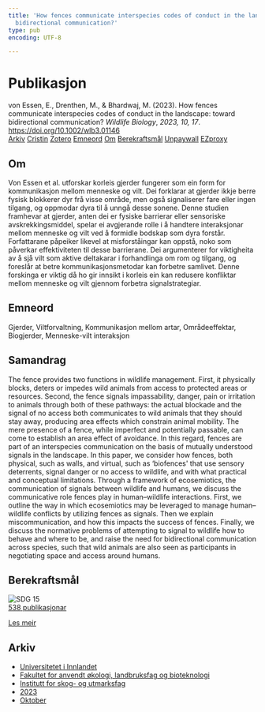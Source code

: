 ```yaml
---
title: 'How fences communicate interspecies codes of conduct in the landscape: toward
  bidirectional communication?'
type: pub
encoding: UTF-8

---
```

<h1>Publikasjon</h1>
<article id="csl-bib-container-UPRL8DJZ" class="csl-bib-container">
  <div class="csl-bib-body"> <div class="csl-entry">von Essen, E., Drenthen, M., &#38; Bhardwaj, M. (2023). How fences communicate interspecies codes of conduct in the landscape: toward bidirectional communication? <i>Wildlife Biology</i>, <i>2023, 10, 17</i>. <a href="https://doi.org/10.1002/wlb3.01146">https://doi.org/10.1002/wlb3.01146</a></div> </div>
  <div class="csl-bib-buttons">
    <a href="#taxonomy-article-UPRL8DJZ" alt="archive" class="csl-bib-button">Arkiv</a>
    <a href="https://app.cristin.no/results/show.jsf?id=2190588" alt="Cristin" class="csl-bib-button">Cristin</a>
    <a href="http://zotero.org/groups/5881554/items/UPRL8DJZ" alt="Zotero" class="csl-bib-button">Zotero</a>
    <a href="#keywords-article-UPRL8DJZ" alt="keywords" class="csl-bib-button">Emneord</a>
    <a href="#about-article-UPRL8DJZ" alt="about_pub" class="csl-bib-button">Om</a>
    <a href="#sdg-article-UPRL8DJZ" alt="sdg" class="csl-bib-button">Berekraftsmål</a>
    <a href="https://onlinelibrary.wiley.com/doi/pdfdirect/10.1002/wlb3.01146" alt="Unpaywall" class="csl-bib-button">Unpaywall</a>
    <a href="https://onlinelibrary.wiley.com/doi/pdfdirect/10.1002/wlb3.01146" alt="EZproxy" class="csl-bib-button">EZproxy</a>
  </div>
  <div id="csl-bib-meta-container-UPRL8DJZ"></div>
</article>
<div id="csl-bib-meta-UPRL8DJZ" class="csl-bib-meta">
  <article id="about-article-UPRL8DJZ" class="about_pub-article">
    <h1>Om</h1>
    Von Essen et al. utforskar korleis gjerder fungerer som ein form for kommunikasjon mellom menneske og vilt. Dei forklarar at gjerder ikkje berre fysisk blokkerer dyr frå visse område, men også signaliserer fare eller ingen tilgang, og oppmodar dyra til å unngå desse sonene. Denne studien framhevar at gjerder, anten dei er fysiske barrierar eller sensoriske avskrekkingsmiddel, spelar ei avgjerande rolle i å handtere interaksjonar mellom menneske og vilt ved å formidle bodskap som dyra forstår. Forfattarane påpeiker likevel at misforståingar kan oppstå, noko som påverkar effektiviteten til desse barrierane. Dei argumenterer for viktigheita av å sjå vilt som aktive deltakarar i forhandlinga om rom og tilgang, og foreslår at betre kommunikasjonsmetodar kan forbetre samlivet. Denne forskinga er viktig då ho gir innsikt i korleis ein kan redusere konfliktar mellom menneske og vilt gjennom forbetra signalstrategiar.
  </article>
  <article id="keywords-article-UPRL8DJZ" class="keywords-article">
    <h1>Emneord</h1>
    Gjerder, Viltforvaltning, Kommunikasjon mellom artar, Områdeeffektar, Biogjerder, Menneske-vilt interaksjon
  </article>
  <article id="abstract-article-UPRL8DJZ" class="abstract-article">
    <h1>Samandrag</h1>
    The fence provides two functions in wildlife management. First, it physically blocks, deters or impedes wild animals from access to protected areas or resources. Second, the fence signals impassability, danger, pain or irritation to animals through both of these pathways: the actual blockade and the signal of no access both communicates to wild animals that they should stay away, producing area effects which constrain animal mobility. The mere presence of a fence, while imperfect and potentially passable, can come to establish an area effect of avoidance. In this regard, fences are part of an interspecies communication on the basis of mutually understood signals in the landscape. In this paper, we consider how fences, both physical, such as walls, and virtual, such as ‘biofences' that use sensory deterrents, signal danger or no access to wildlife, and with what practical and conceptual limitations. Through a framework of ecosemiotics, the communication of signals between wildlife and humans, we discuss the communicative role fences play in human–wildlife interactions. First, we outline the way in which ecosemiotics may be leveraged to manage human–wildlife conflicts by utilizing fences as signals. Then we explain miscommunication, and how this impacts the success of fences. Finally, we discuss the normative problems of attempting to signal to wildlife how to behave and where to be, and raise the need for bidirectional communication across species, such that wild animals are also seen as participants in negotiating space and access around humans.
  </article>
  <article id="sdg-article-UPRL8DJZ" class="sdg-article">
    <h1>Berekraftsmål</h1>
    <div class="sdg-container"><div id="sdg15" class="sdg">
        <img src="{{< params subfolder >}}images/sdg/sdg15_nn.png" class="image" alt="SDG 15">
        <div class="sdg-overlay">
          <a href="{{< params subfolder >}}nn/archive/?sdg=15#archive" class="sdg-publication-count"><span>538</span> publikasjonar</a>
          <p><a href="https://fn.no/om-fn/fns-baerekraftsmaal/livet-paa-land?lang=nno-NO" class="sdg-read-more">Les meir</a></p>
        </div>
      </div></div>
  </article>
  <article id="taxonomy-article-UPRL8DJZ" class="taxonomy-article">
    <h1>Arkiv</h1>
    <ul>
      <li><a href="{{< params subfolder >}}nn/archive/?key=3DCRN523">Universitetet i Innlandet</a></li>
      <li><a href="{{< params subfolder >}}nn/archive/?key=T77LXH6D">Fakultet for anvendt økologi, landbruksfag og bioteknologi</a></li>
      <li><a href="{{< params subfolder >}}nn/archive/?key=7TRARPE3">Institutt for skog- og utmarksfag</a></li>
      <li><a href="{{< params subfolder >}}nn/archive/?key=WXLLSUEU">2023</a></li>
      <li><a href="{{< params subfolder >}}nn/archive/?key=9CBJY7IQ">Oktober</a></li>
    </ul>
  </article>
</div>
